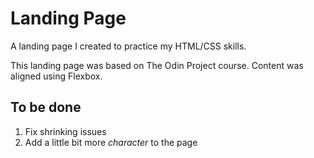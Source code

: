 # Landing Page
A landing page I created to practice my HTML/CSS skills.

This landing page was based on The Odin Project course. Content was aligned using Flexbox.

## To be done
1. Fix shrinking issues
2. Add a little bit more *character* to the page

